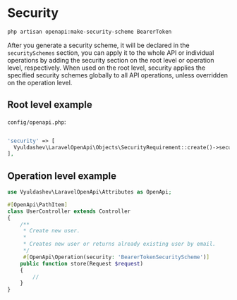 # Security

```bash
php artisan openapi:make-security-scheme BearerToken
```

After you generate a security scheme, it will be declared in the `securitySchemes` section, you can apply it to the whole API or individual operations by adding the security section on the root level or operation level, respectively. When used on the root level, security applies the specified security schemes globally to all API operations, unless overridden on the operation level.

## Root level example

`config/openapi.php`:

```php

'security' => [
  Vyuldashev\LaravelOpenApi\Objects\SecurityRequirement::create()->securityScheme('BearerToken'),
],

```

## Operation level example

```php
use Vyuldashev\LaravelOpenApi\Attributes as OpenApi;

#[OpenApi\PathItem]
class UserController extends Controller
{
    /**
     * Create new user.
     *
     * Creates new user or returns already existing user by email.
     */
     #[OpenApi\Operation(security: 'BearerTokenSecurityScheme')]
    public function store(Request $request)
    {
        //
    }
}
```
